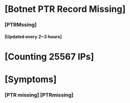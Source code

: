 # [Botnet PTR Record Missing]
### [PTRMssing]
#### [Updated every 2~3 hours]

# [Counting 25567 IPs]

# [Symptoms] 
###   [PTR missing] [PTRmissing]
